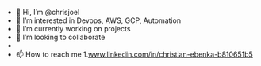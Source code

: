 - 👋 Hi, I’m @chrisjoel
- 👀 I’m interested in Devops, AWS, GCP, Automation
- 🌱 I’m currently working on projects
- 💞️ I’m looking to collaborate
- 
- 📫 How to reach me 1.www.linkedin.com/in/christian-ebenka-b810651b5
<!---
chrisjoel/chrisjoel is a ✨ special ✨ repository because its `README.md` (this file) appears on your GitHub profile.
You can click the Preview link to take a look at your changes.
--->
